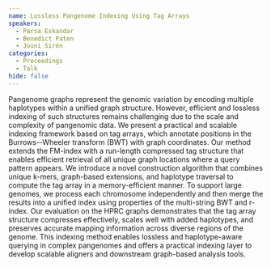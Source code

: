 ```yaml
---
name: Lossless Pangenome Indexing Using Tag Arrays
speakers:
  - Parsa Eskandar
  - Benedict Paten
  - Jouni Sirén
categories:
  - Proceedings
  - Talk
hide: false
---
```


Pangenome graphs represent the genomic variation by
encoding multiple haplotypes within a unified graph
structure. However, efficient and lossless indexing of such
structures remains challenging due to the scale and
complexity of pangenomic data. We present a practical and
scalable indexing framework based on tag arrays, which
annotate positions in the Burrows--Wheeler transform (BWT)
with graph coordinates. Our method extends the FM-index
with a run-length compressed tag structure that enables
efficient retrieval of all unique graph locations where a
query pattern appears. We introduce a novel construction
algorithm that combines unique k-mers, graph-based
extensions, and haplotype traversal to compute the tag
array in a memory-efficient manner. To support large
genomes, we process each chromosome independently and then
merge the results into a unified index using properties of
the multi-string BWT and r-index. Our evaluation on the
HPRC graphs demonstrates that the tag array structure
compresses effectively, scales well with added haplotypes,
and preserves accurate mapping information across diverse
regions of the genome. This indexing method enables
lossless and haplotype-aware querying in complex pangenomes
and offers a practical indexing layer to develop scalable
aligners and downstream graph-based analysis tools.